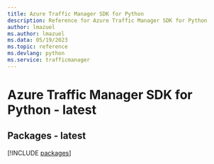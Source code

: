 ```yaml
---
title: Azure Traffic Manager SDK for Python
description: Reference for Azure Traffic Manager SDK for Python
author: lmazuel
ms.author: lmazuel
ms.data: 05/19/2023
ms.topic: reference
ms.devlang: python
ms.service: trafficmanager
---
```

# Azure Traffic Manager SDK for Python - latest
## Packages - latest
[!INCLUDE [packages](traffic-manager-index.md)]